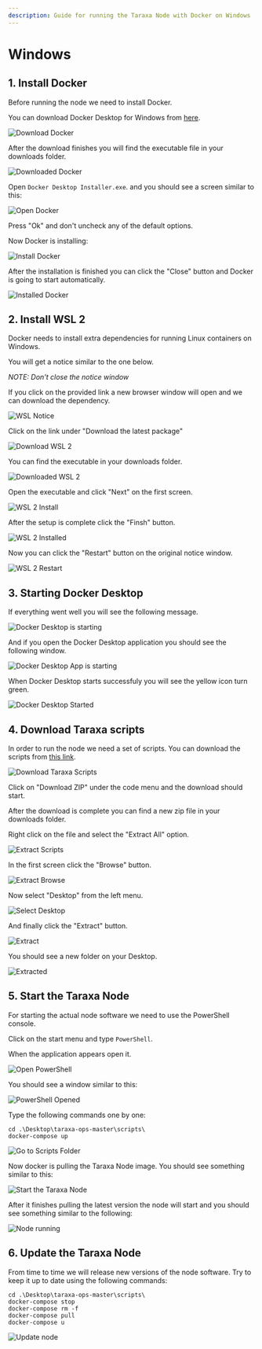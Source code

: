 ```yaml
---
description: Guide for running the Taraxa Node with Docker on Windows
---
```


# Windows

## 1. Install Docker

Before running the node we need to install Docker.

You can download Docker Desktop for Windows from [here](https://desktop.docker.com/win/stable/amd64/Docker%20Desktop%20Installer.exe).

![Download Docker](../../.gitbook/assets/1-download%20%281%29.png)

After the download finishes you will find the executable file in your downloads folder.

![Downloaded Docker](../../.gitbook/assets/2-downloaded%20%281%29.png)

Open `Docker Desktop Installer.exe`. and you should see a screen similar to this:

![Open Docker](../../.gitbook/assets/3-open%20%281%29.png)

Press "Ok" and don't uncheck any of the default options.

Now Docker is installing:

![Install Docker](../../.gitbook/assets/4-install%20%281%29.png)

After the installation is finished you can click the "Close" button and Docker is going to start automatically.

![Installed Docker](../../.gitbook/assets/5-installed.png)

## 2. Install WSL 2

Docker needs to install extra dependencies for running Linux containers on Windows.

You will get a notice similar to the one below.

_NOTE: Don't close the notice window_

If you click on the provided link a new browser window will open and we can download the dependency.

![WSL Notice](../../.gitbook/assets/6-wsl-notice.png)

Click on the link under "Download the latest package"

![Download WSL 2](../../.gitbook/assets/7-wsl-download.png)

You can find the executable in your downloads folder.

![Downloaded WSL 2](../../.gitbook/assets/8-wsl-downloaded.png)

Open the executable and click "Next" on the first screen.

![WSL 2 Install](../../.gitbook/assets/9-wsl-install.png)

After the setup is complete click the "Finsh" button.

![WSL 2 Installed](../../.gitbook/assets/10-wsl-finish.png)

Now you can click the "Restart" button on the original notice window.

![WSL 2 Restart](../../.gitbook/assets/11-wsl-restart.png)

## 3. Starting Docker Desktop

If everything went well you will see the following message.

![Docker Desktop is starting](../../.gitbook/assets/12-docker-stating.png)

And if you open the Docker Desktop application you should see the following window.

![Docker Desktop App is starting](../../.gitbook/assets/13-docker-starting-2.png)

When Docker Desktop starts successfuly you will see the yellow icon turn green.

![Docker Desktop Started](../../.gitbook/assets/14-docker-started.png)

## 4. Download Taraxa scripts

In order to run the node we need a set of scripts. You can download the scripts from [this link](https://github.com/Taraxa-project/taraxa-ops).

![Download Taraxa Scripts](../../.gitbook/assets/15-download-scripts.png)

Click on "Download ZIP" under the code menu and the download should start.

After the download is complete you can find a new zip file in your downloads folder.

Right click on the file and select the "Extract All" option.

![Extract Scripts](../../.gitbook/assets/17-open-extract-scripts.png)

In the first screen click the "Browse" button.

![Extract Browse](../../.gitbook/assets/18-extract-scripts.png)

Now select "Desktop" from the left menu.

![Select Desktop](../../.gitbook/assets/19-extract-scripts-desktop.png)

And finally click the "Extract" button.

![Extract](../../.gitbook/assets/20-extract.png)

You should see a new folder on your Desktop.

![Extracted](../../.gitbook/assets/21-extracted.png)

## 5. Start the Taraxa Node

For starting the actual node software we need to use the PowerShell console.

Click on the start menu and type `PowerShell`.

When the application appears open it.

![Open PowerShell](../../.gitbook/assets/22-open-powershell.png)

You should see a window similar to this:

![PowerShell Opened](../../.gitbook/assets/23-powershell-opened.png)

Type the following commands one by one:

```text
cd .\Desktop\taraxa-ops-master\scripts\
docker-compose up
```

![Go to Scripts Folder](../../.gitbook/assets/24-go-to-folder.png)

Now docker is pulling the Taraxa Node image. You should see something similar to this:

![Start the Taraxa Node](../../.gitbook/assets/25-docker-compose-up.png)

After it finishes pulling the latest version the node will start and you should see something similar to the following:

![Node running](../../.gitbook/assets/26-node-running.png)

## 6. Update the Taraxa Node

From time to time we will release new versions of the node software. Try to keep it up to date using the following commands:

```text
cd .\Desktop\taraxa-ops-master\scripts\
docker-compose stop
docker-compose rm -f
docker-compose pull
docker-compose u
```

![Update node](../../.gitbook/assets/27-update-node.png)

